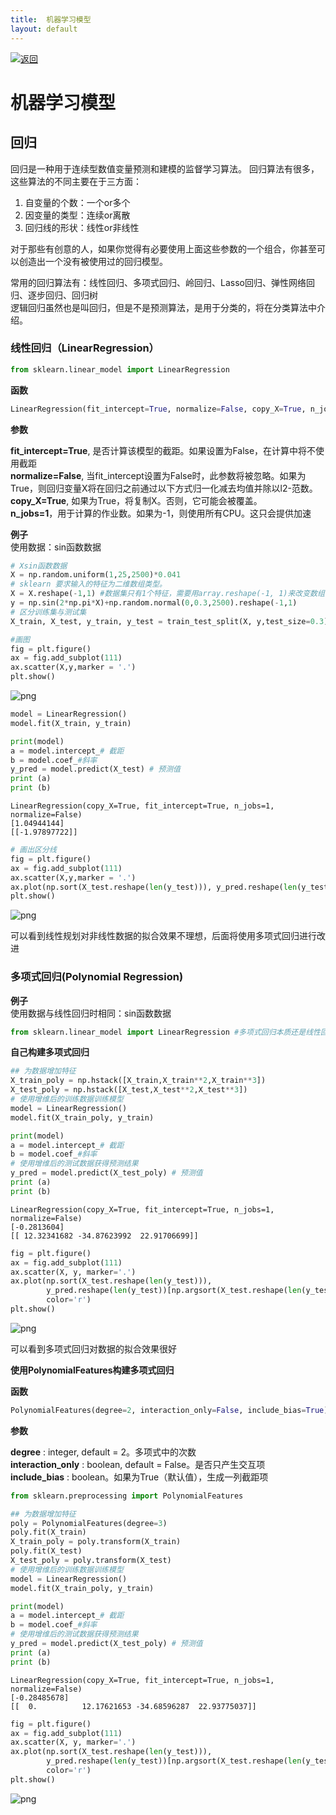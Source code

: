 ```yaml
---
title:  机器学习模型
layout: default
---
```

[![返回](/assets/images/back.png)](../../../../)

# 机器学习模型

## 回归

回归是一种用于连续型数值变量预测和建模的监督学习算法。
回归算法有很多，这些算法的不同主要在于三方面：
1. 自变量的个数：一个or多个
2. 因变量的类型：连续or离散
3. 回归线的形状：线性or非线性

对于那些有创意的人，如果你觉得有必要使用上面这些参数的一个组合，你甚至可以创造出一个没有被使用过的回归模型。

常用的回归算法有：线性回归、多项式回归、岭回归、Lasso回归、弹性网络回归、逐步回归、回归树  
逻辑回归虽然也是叫回归，但是不是预测算法，是用于分类的，将在分类算法中介绍。

### 线性回归（LinearRegression）

```python
from sklearn.linear_model import LinearRegression
```

**函数**

```python
LinearRegression(fit_intercept=True, normalize=False, copy_X=True, n_jobs=1)
```

**参数**

**fit_intercept=True**, 是否计算该模型的截距。如果设置为False，在计算中将不使用截距  
**normalize=False**, 当fit_intercept设置为False时，此参数将被忽略。如果为True，则回归变量X将在回归之前通过以下方式归一化减去均值并除以l2-范数。  
**copy_X=True**, 如果为True，将复制X。否则，它可能会被覆盖。  
**n_jobs=1**，用于计算的作业数。如果为-1，则使用所有CPU。这只会提供加速

**例子**  
使用数据：sin函数数据


```python
# Xsin函数数据
X = np.random.uniform(1,25,2500)*0.041
# sklearn 要求输入的特征为二维数组类型。
X = X.reshape(-1,1) #数据集只有1个特征，需要用array.reshape(-1, 1)来改变数组的形状
y = np.sin(2*np.pi*X)+np.random.normal(0,0.3,2500).reshape(-1,1)
# 区分训练集与测试集
X_train, X_test, y_train, y_test = train_test_split(X, y,test_size=0.3)
```


```python
#画图
fig = plt.figure()
ax = fig.add_subplot(111)
ax.scatter(X,y,marker = '.')
plt.show()
```


![png](https://raw.githubusercontent.com/analy-liu/PersonalImgaes/main/images/output_50_0.png)



```python
model = LinearRegression()
model.fit(X_train, y_train)

print(model)
a = model.intercept_# 截距
b = model.coef_#斜率
y_pred = model.predict(X_test) # 预测值
print (a)
print (b)
```

    LinearRegression(copy_X=True, fit_intercept=True, n_jobs=1, normalize=False)
    [1.04944144]
    [[-1.97897722]]
    


```python
# 画出区分线
fig = plt.figure()
ax = fig.add_subplot(111)
ax.scatter(X,y,marker = '.')
ax.plot(np.sort(X_test.reshape(len(y_test))), y_pred.reshape(len(y_test))[np.argsort(X_test.reshape(len(y_test)))], color='r')
plt.show()
```


![png](https://raw.githubusercontent.com/analy-liu/PersonalImgaes/main/images/output_52_0.png)


可以看到线性规划对非线性数据的拟合效果不理想，后面将使用多项式回归进行改进

### 多项式回归(Polynomial Regression)

**例子**  
使用数据与线性回归时相同：sin函数数据


```python
from sklearn.linear_model import LinearRegression #多项式回归本质还是线性回归
```

**自己构建多项式回归**


```python
## 为数据增加特征
X_train_poly = np.hstack([X_train,X_train**2,X_train**3])
X_test_poly = np.hstack([X_test,X_test**2,X_test**3])
# 使用增维后的训练数据训练模型
model = LinearRegression()
model.fit(X_train_poly, y_train)

print(model)
a = model.intercept_# 截距
b = model.coef_#斜率
# 使用增维后的测试数据获得预测结果
y_pred = model.predict(X_test_poly) # 预测值
print (a)
print (b)
```

    LinearRegression(copy_X=True, fit_intercept=True, n_jobs=1, normalize=False)
    [-0.2813604]
    [[ 12.32341682 -34.87623992  22.91706699]]
    


```python
fig = plt.figure()
ax = fig.add_subplot(111)
ax.scatter(X, y, marker='.')
ax.plot(np.sort(X_test.reshape(len(y_test))), 
        y_pred.reshape(len(y_test))[np.argsort(X_test.reshape(len(y_test)))], 
        color='r')
plt.show()
```


![png](https://raw.githubusercontent.com/analy-liu/PersonalImgaes/main/images/output_59_0.png)


可以看到多项式回归对数据的拟合效果很好

**使用PolynomialFeatures构建多项式回归**

**函数**


```python
PolynomialFeatures(degree=2, interaction_only=False, include_bias=True)
```

**参数**

**degree** : integer, default = 2。多项式中的次数  
**interaction_only** : boolean, default = False。是否只产生交互项  
**include_bias** : boolean。如果为True（默认值），生成一列截距项  


```python
from sklearn.preprocessing import PolynomialFeatures
```


```python
## 为数据增加特征
poly = PolynomialFeatures(degree=3)
poly.fit(X_train)
X_train_poly = poly.transform(X_train)
poly.fit(X_test)
X_test_poly = poly.transform(X_test)
# 使用增维后的训练数据训练模型
model = LinearRegression()
model.fit(X_train_poly, y_train)

print(model)
a = model.intercept_# 截距
b = model.coef_#斜率
# 使用增维后的测试数据获得预测结果
y_pred = model.predict(X_test_poly) # 预测值
print (a)
print (b)
```

    LinearRegression(copy_X=True, fit_intercept=True, n_jobs=1, normalize=False)
    [-0.28485678]
    [[  0.          12.17621653 -34.68596287  22.93775037]]
    


```python
fig = plt.figure()
ax = fig.add_subplot(111)
ax.scatter(X, y, marker='.')
ax.plot(np.sort(X_test.reshape(len(y_test))), 
        y_pred.reshape(len(y_test))[np.argsort(X_test.reshape(len(y_test)))], 
        color='r')
plt.show()
```


![png](https://raw.githubusercontent.com/analy-liu/PersonalImgaes/main/images/output_68_0.png)

